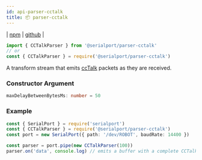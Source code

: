 ```yaml
---
id: api-parser-cctalk
title: 📦 parser-cctalk
---
```

| [npm](https://www.npmjs.com/package/@serialport/parser-cctalk) | [github](https://github.com/serialport/node-serialport/tree/master/packages/parser-cctalk) |

```ts
import { CCTalkParser } from '@serialport/parser-cctalk'
// or
const { CCTalkParser } = require('@serialport/parser-cctalk')
```

A transform stream that emits [ccTalk](https://en.wikipedia.org/wiki/CcTalk) packets as they are received.

### Constructor Argument

```ts
maxDelayBetweenBytesMs: number = 50
```

### Example

```ts
const { SerialPort } = require('serialport')
const { CCTalkParser } = require('@serialport/parser-cctalk')
const port = new SerialPort({ path: '/dev/ROBOT', baudRate: 14400 })

const parser = port.pipe(new CCTalkParser(100))
parser.on('data', console.log) // emits a buffer with a complete CCTalk packet
```
